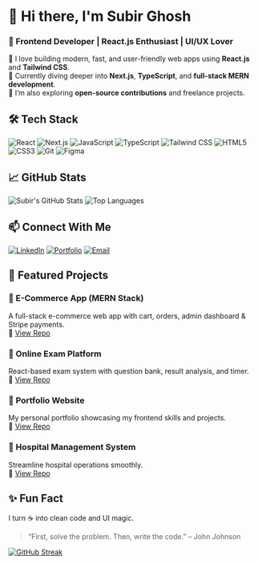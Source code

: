 # 👋 Hi there, I'm Subir Ghosh
### 🚀 Frontend Developer | React.js Enthusiast | UI/UX Lover

🌱 I love building modern, fast, and user-friendly web apps using **React.js** and **Tailwind CSS**.  
🎯 Currently diving deeper into **Next.js**, **TypeScript**, and **full-stack MERN development**.  
🔭 I’m also exploring **open-source contributions** and freelance projects.

## 🛠️ Tech Stack
![React](https://img.shields.io/badge/-React-61DAFB?style=flat&logo=react&logoColor=white)
![Next.js](https://img.shields.io/badge/-Next.js-black?style=flat&logo=next.js)
![JavaScript](https://img.shields.io/badge/-JavaScript-F7DF1E?style=flat&logo=javascript&logoColor=black)
![TypeScript](https://img.shields.io/badge/-TypeScript-007ACC?style=flat&logo=typescript&logoColor=white)
![Tailwind CSS](https://img.shields.io/badge/-Tailwind-38B2AC?style=flat&logo=tailwind-css&logoColor=white)
![HTML5](https://img.shields.io/badge/-HTML5-E34F26?style=flat&logo=html5&logoColor=white)
![CSS3](https://img.shields.io/badge/-CSS3-1572B6?style=flat&logo=css3)
![Git](https://img.shields.io/badge/-Git-F05032?style=flat&logo=git&logoColor=white)
![Figma](https://img.shields.io/badge/-Figma-000000?style=flat&logo=figma&logoColor=white)


## 📈 GitHub Stats

![Subir's GitHub Stats](https://github-readme-stats.vercel.app/api?username=subir-ghosh-au26&show_icons=true&theme=dracula)
![Top Languages](https://github-readme-stats.vercel.app/api/top-langs/?username=subir-ghosh-au26&layout=compact&theme=tokyonight)

## 📫 Connect With Me

[![LinkedIn](https://img.shields.io/badge/-LinkedIn-blue?style=flat&logo=linkedin&logoColor=white)](https://www.linkedin.com/in/subir-ghosh-a05175375/)
[![Portfolio](https://img.shields.io/badge/-Portfolio-000?style=flat&logo=react&logoColor=white)](https://portfolio-1-five-eosin.vercel.app/)
[![Email](https://img.shields.io/badge/-Email-D14836?style=flat&logo=gmail&logoColor=white)](mailto:subirsgghosh@gmail.com)

## 📌 Featured Projects

### 🛒 E-Commerce App (MERN Stack)
A full-stack e-commerce web app with cart, orders, admin dashboard & Stripe payments.  
🔗 [View Repo]([https://github.com/your-username/your-ecommerce-repo](https://github.com/subir-ghosh-au26/ECOMMERCE))

### 🧪 Online Exam Platform
React-based exam system with question bank, result analysis, and timer.  
🔗 [View Repo]([https://github.com/your-username/online-exam-app](https://github.com/subir-ghosh-au26/online_exam))

### 🎯 Portfolio Website
My personal portfolio showcasing my frontend skills and projects.  
🔗 [View Repo]([https://github.com/your-username/portfolio](https://github.com/subir-ghosh-au26/portfolio))

### 🎯 Hospital Management System
Streamline hospital operations smoothly.  
🔗 [View Repo]([https://github.com/your-username/portfolio](https://github.com/subir-ghosh-au26/hms_frontend))

## ✨ Fun Fact

I turn ☕ into clean code and UI magic.  
> “First, solve the problem. Then, write the code.” – John Johnson

[![GitHub Streak](https://streak-stats.demolab.com?user=subir-ghosh-au26&theme=radical&hide_border=true)](https://git.io/streak-stats)


